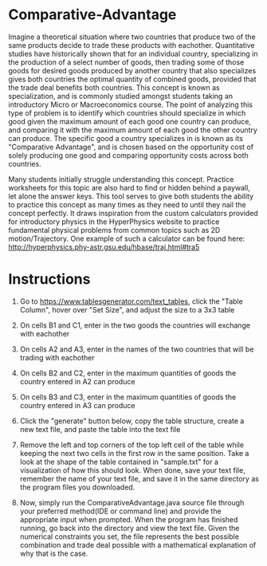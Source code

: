# Comparative-Advantage

Imagine a theoretical situation where two countries that produce two of the same products decide to trade these products with eachother. Quantitative studies have historically shown that for an individual country, specializing in the production of a select number of goods, then trading some of those goods for desired goods produced by another country that also specializes gives both countries the optimal quantity of combined goods, provided that the trade deal benefits both countries. This concept is known as specialization, and is commonly studied amongst students taking an introductory Micro or Macroeconomics course. The point of analyzing this type of problem is to identify which countries should specialize in which good given the maximum amount of each good one country can produce, and comparing it with the maximum amount of each good the other country can produce. The specific good a country specializes in is known as its "Comparative Advantage", and is chosen based on the opportunity cost of solely producing one good and comparing opportunity costs across both countries.  

Many students initially struggle understanding this concept. Practice worksheets for this topic are also hard to find or hidden behind a paywall, let alone the answer keys. This tool serves to give both students the ability to practice this concept as many times as they need to until they nail the concept perfectly. It draws inspiration from the custom calculators provided for introductory physics in the HyperPhysics website to practice fundamental physical problems from common topics such as 2D motion/Trajectory. One example of such a calculator can be found here: http://hyperphysics.phy-astr.gsu.edu/hbase/traj.html#tra5

# Instructions 

1. Go to https://www.tablesgenerator.com/text_tables, click the "Table Column", hover over "Set Size", and adjust the size to a 3x3 table 

2. On cells B1 and C1, enter in the two goods the countries will exchange with eachother

3. On cells A2 and A3, enter in the names of the two countries that will be trading with eachother

4. On cells B2 and C2, enter in the maximum quantities of goods the country entered in A2 can produce 

5. On cells B3 and C3, enter in the maximum quantities of goods the country entered in A3 can produce

6. Click the "generate" button below, copy the table structure, create a new text file, and paste the table into the text file

7. Remove the left and top corners of the top left cell of the table while keeping the next two cells in the first row in the same position. Take a look at the shape of the table contained in "sample.txt" for a visualization of how this should look. When done, save your text file, remember the name of your text file, and save it in the same directory as the program files you downloaded. 

8. Now, simply run the ComparativeAdvantage.java source file through your preferred method(IDE or command line) and provide the appropriate input when prompted. When the program has finished running, go back into the directory and view the text file. Given the numerical constraints you set, the file represents the best possible combination and trade deal possible with a mathematical explanation of why that is the case.  





